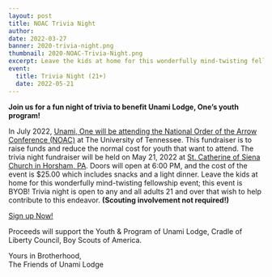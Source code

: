 ```yaml
---
layout: post
title: NOAC Trivia Night
author:
date: 2022-03-27
banner: 2020-trivia-night.png
thumbnail: 2020-NOAC-Trivia-Night.png
excerpt: Leave the kids at home for this wonderfully mind-twisting fellowship event!
event:
  title: Trivia Night (21+)
  date: 2022-05-21
---
```


**Join us for a fun night of trivia to benefit Unami Lodge, One’s youth program!**
 
In July 2022, [Unami, One will be attending the National Order of the Arrow Conference (NOAC)](/noac) at The University of Tennessee. This fundraiser is to raise funds and reduce the normal cost for youth that want to attend. The trivia night fundraiser will be held on May 21, 2022 at [St. Catherine of Siena Church in Horsham, PA](https://goo.gl/maps/2BsrLfnybkJXB1927). Doors will open at 6:00 PM, and the cost of the event is $25.00 which includes snacks and a light dinner. Leave the kids at home for this wonderfully mind-twisting fellowship event; this event is BYOB! Trivia night is open to any and all adults 21 and over that wish to help contribute to this endeavor. **(Scouting involvement not required!)**

<div class="text-center">
  <a href="https://scoutingevent.com/525-57562" class="btn btn-primary btn-lg">Sign up Now!</a>
</div>
 
Proceeds will support the Youth & Program of Unami Lodge, Cradle of Liberty Council, Boy Scouts of America.

Yours in Brotherhood,  
The Friends of Unami Lodge